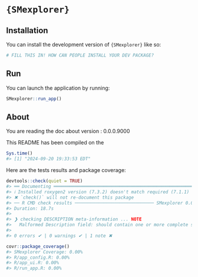 
<!-- README.md is generated from README.Rmd. Please edit that file -->

# `{SMexplorer}`

<!-- badges: start -->
<!-- badges: end -->

## Installation

You can install the development version of `{SMexplorer}` like so:

``` r
# FILL THIS IN! HOW CAN PEOPLE INSTALL YOUR DEV PACKAGE?
```

## Run

You can launch the application by running:

``` r
SMexplorer::run_app()
```

## About

You are reading the doc about version : 0.0.0.9000

This README has been compiled on the

``` r
Sys.time()
#> [1] "2024-09-20 19:33:53 EDT"
```

Here are the tests results and package coverage:

``` r
devtools::check(quiet = TRUE)
#> ══ Documenting ═════════════════════════════════════════════════════════════════
#> ℹ Installed roxygen2 version (7.3.2) doesn't match required (7.1.1)
#> ✖ `check()` will not re-document this package
#> ── R CMD check results ────────────────────────────── SMexplorer 0.0.0.9000 ────
#> Duration: 18.7s
#> 
#> ❯ checking DESCRIPTION meta-information ... NOTE
#>   Malformed Description field: should contain one or more complete sentences.
#> 
#> 0 errors ✔ | 0 warnings ✔ | 1 note ✖
```

``` r
covr::package_coverage()
#> SMexplorer Coverage: 0.00%
#> R/app_config.R: 0.00%
#> R/app_ui.R: 0.00%
#> R/run_app.R: 0.00%
```
